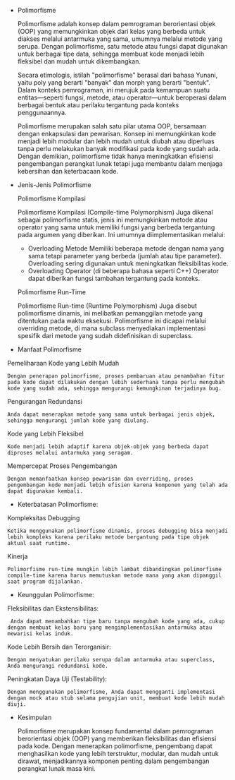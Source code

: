 - Polimorfisme


    Polimorfisme adalah konsep dalam pemrograman berorientasi objek (OOP) yang memungkinkan objek dari kelas yang berbeda untuk diakses melalui antarmuka yang sama, umumnya melalui metode yang serupa. Dengan polimorfisme, satu metode atau fungsi dapat digunakan untuk berbagai tipe data, sehingga membuat kode menjadi lebih fleksibel dan mudah untuk dikembangkan.

    Secara etimologis, istilah "polimorfisme" berasal dari bahasa Yunani, yaitu poly yang berarti "banyak" dan morph yang berarti "bentuk". Dalam konteks pemrograman, ini merujuk pada kemampuan suatu entitas—seperti fungsi, metode, atau operator—untuk beroperasi dalam berbagai bentuk atau perilaku tergantung pada konteks penggunaannya.

    Polimorfisme merupakan salah satu pilar utama OOP, bersamaan dengan enkapsulasi dan pewarisan. Konsep ini memungkinkan kode menjadi lebih modular dan lebih mudah untuk diubah atau diperluas tanpa perlu melakukan banyak modifikasi pada kode yang sudah ada. Dengan demikian, polimorfisme tidak hanya meningkatkan efisiensi pengembangan perangkat lunak tetapi juga membantu dalam menjaga kebersihan dan keterbacaan kode.

 - Jenis-Jenis Polimorfisme

    Polimorfisme Kompilasi

    Polimorfisme Kompilasi (Compile-time Polymorphism)
    Juga dikenal sebagai polimorfisme statis, jenis ini memungkinkan metode atau operator yang sama untuk memiliki fungsi yang berbeda tergantung pada argumen yang diberikan. Ini umumnya diimplementasikan melalui:
    - Overloading Metode
    Memiliki beberapa metode dengan nama yang sama tetapi parameter yang berbeda (jumlah atau tipe parameter). Overloading sering digunakan untuk meningkatkan fleksibilitas kode.
    - Overloading Operator (di beberapa bahasa seperti C++)
    Operator dapat diberikan fungsi tambahan tergantung pada konteks.

    Polimorfisme Run-Time
    
    Polimorfisme Run-time (Runtime Polymorphism)
    Juga disebut polimorfisme dinamis, ini melibatkan pemanggilan metode yang ditentukan pada waktu eksekusi. Polimorfisme ini dicapai melalui overriding metode, di mana subclass menyediakan implementasi spesifik dari metode yang sudah didefinisikan di superclass.   

- Manfaat Polimorfisme

Pemeliharaan Kode yang Lebih Mudah

    Dengan penerapan polimorfisme, proses pembaruan atau penambahan fitur pada kode dapat dilakukan dengan lebih sederhana tanpa perlu mengubah kode yang sudah ada, sehingga mengurangi kemungkinan terjadinya bug.

Pengurangan Redundansi

    Anda dapat menerapkan metode yang sama untuk berbagai jenis objek, sehingga mengurangi jumlah kode yang diulang.

Kode yang Lebih Fleksibel

    Kode menjadi lebih adaptif karena objek-objek yang berbeda dapat diproses melalui antarmuka yang seragam.

Mempercepat Proses Pengembangan

    Dengan memanfaatkan konsep pewarisan dan overriding, proses pengembangan kode menjadi lebih efisien karena komponen yang telah ada dapat digunakan kembali.

- Keterbatasan Polimorfisme:

Kompleksitas Debugging

    Ketika menggunakan polimorfisme dinamis, proses debugging bisa menjadi lebih kompleks karena perilaku metode bergantung pada tipe objek aktual saat runtime.

Kinerja

    Polimorfisme run-time mungkin lebih lambat dibandingkan polimorfisme compile-time karena harus memutuskan metode mana yang akan dipanggil saat program dijalankan.

- Keunggulan Polimorfisme:

Fleksibilitas dan Ekstensibilitas:

     Anda dapat menambahkan tipe baru tanpa mengubah kode yang ada, cukup dengan membuat kelas baru yang mengimplementasikan antarmuka atau mewarisi kelas induk.

Kode Lebih Bersih dan Terorganisir: 
    
    Dengan menyatukan perilaku serupa dalam antarmuka atau superclass, Anda mengurangi redundansi kode.

Peningkatan Daya Uji (Testability): 

    Dengan menggunakan polimorfisme, Anda dapat mengganti implementasi dengan mock atau stub selama pengujian unit, membuat kode lebih mudah diuji.

- Kesimpulan

    Polimorfisme merupakan konsep fundamental dalam 
 pemrograman berorientasi objek (OOP) yang memberikan fleksibilitas dan efisiensi pada kode. Dengan menerapkan polimorfisme, pengembang dapat menghasilkan kode yang lebih terstruktur, modular, dan mudah untuk dirawat, menjadikannya komponen penting dalam pengembangan perangkat lunak masa kini.